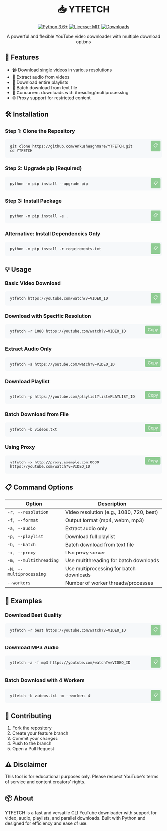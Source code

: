 <div align="center">

# 📥 YTFETCH

[![Python 3.6+](https://img.shields.io/badge/python-3.6+-blue.svg)](https://www.python.org/downloads/)
[![License: MIT](https://img.shields.io/badge/License-MIT-yellow.svg)](https://opensource.org/licenses/MIT)
[![Downloads](https://img.shields.io/badge/downloads-1k%2Fmonth-brightgreen.svg)](https://github.com/yourusername/YTFETCH)

A powerful and flexible YouTube video downloader with multiple download options

</div>

## 🚀 Features

- 📹 Download single videos in various resolutions
- 🎵 Extract audio from videos
- 📑 Download entire playlists
- 📝 Batch download from text file
- 🔄 Concurrent downloads with threading/multiprocessing
- 🌐 Proxy support for restricted content

## 🛠️ Installation

### Step 1: Clone the Repository
<div class="code-block">
<pre><code class="language-bash">git clone https://github.com/AnkushWaghmare/YTFETCH.git
cd YTFETCH</code></pre>
<button class="copy-button" onclick="copyCode(this)">📋</button>
</div>

### Step 2: Upgrade pip (Required)
<div class="code-block">
<pre><code class="language-bash">python -m pip install --upgrade pip</code></pre>
<button class="copy-button" onclick="copyCode(this)">📋</button>
</div>

### Step 3: Install Package
<div class="code-block">
<pre><code class="language-bash">python -m pip install -e .</code></pre>
<button class="copy-button" onclick="copyCode(this)">📋</button>
</div>

### Alternative: Install Dependencies Only
<div class="code-block">
<pre><code class="language-bash">python -m pip install -r requirements.txt</code></pre>
<button class="copy-button" onclick="copyCode(this)">📋</button>
</div>

## 💡 Usage

### Basic Video Download
<div class="code-block">
<pre><code class="language-bash">ytfetch https://youtube.com/watch?v=VIDEO_ID</code></pre>
<button class="copy-button" onclick="copyCode(this)">📋</button>
</div>

### Download with Specific Resolution
<div class="code-block">
<pre><code class="language-bash">ytfetch -r 1080 https://youtube.com/watch?v=VIDEO_ID</code></pre>
<button class="copy-button" onclick="copyCode(this)">Copy</button>
</div>

### Extract Audio Only
<div class="code-block">
<pre><code class="language-bash">ytfetch -a https://youtube.com/watch?v=VIDEO_ID</code></pre>
<button class="copy-button" onclick="copyCode(this)">Copy</button>
</div>

### Download Playlist
<div class="code-block">
<pre><code class="language-bash">ytfetch -p https://youtube.com/playlist?list=PLAYLIST_ID</code></pre>
<button class="copy-button" onclick="copyCode(this)">Copy</button>
</div>

### Batch Download from File
<div class="code-block">
<pre><code class="language-bash">ytfetch -b videos.txt</code></pre>
<button class="copy-button" onclick="copyCode(this)">Copy</button>
</div>

### Using Proxy
<div class="code-block">
<pre><code class="language-bash">ytfetch -x http://proxy.example.com:8080 https://youtube.com/watch?v=VIDEO_ID</code></pre>
<button class="copy-button" onclick="copyCode(this)">Copy</button>
</div>

## 📋 Command Options

| Option | Description |
|--------|-------------|
| `-r, --resolution` | Video resolution (e.g., 1080, 720, best) |
| `-f, --format` | Output format (mp4, webm, mp3) |
| `-a, --audio` | Extract audio only |
| `-p, --playlist` | Download full playlist |
| `-b, --batch` | Batch download from text file |
| `-x, --proxy` | Use proxy server |
| `-m, --multithreading` | Use multithreading for batch downloads |
| `-M, --multiprocessing` | Use multiprocessing for batch downloads |
| `--workers` | Number of worker threads/processes |

## 🎯 Examples

### Download Best Quality
<div class="code-block">
<pre><code class="language-bash">ytfetch -r best https://youtube.com/watch?v=VIDEO_ID</code></pre>
<button class="copy-button" onclick="copyCode(this)">📋</button>
</div>

### Download MP3 Audio
<div class="code-block">
<pre><code class="language-bash">ytfetch -a -f mp3 https://youtube.com/watch?v=VIDEO_ID</code></pre>
<button class="copy-button" onclick="copyCode(this)">📋</button>
</div>

### Batch Download with 4 Workers
<div class="code-block">
<pre><code class="language-bash">ytfetch -b videos.txt -m --workers 4</code></pre>
<button class="copy-button" onclick="copyCode(this)">📋</button>
</div>

## 🤝 Contributing

1. Fork the repository
2. Create your feature branch
3. Commit your changes
4. Push to the branch
5. Open a Pull Request

## ⚠️ Disclaimer

This tool is for educational purposes only. Please respect YouTube's terms of service and content creators' rights.

## 📦 About

YTFETCH is a fast and versatile CLI YouTube downloader with support for video, audio, playlists, and parallel downloads. Built with Python and designed for efficiency and ease of use.

<!------------------
    Styles Section
------------------->
<style type="text/css">
/* Hide this section in rendered markdown */
.code-block {
    position: relative;
    margin: 10px 0;
}

.copy-button {
    position: absolute;
    top: 5px;
    right: 5px;
    padding: 5px 8px;
    background-color: #4CAF50;
    color: white;
    border: none;
    border-radius: 3px;
    cursor: pointer;
    opacity: 0.6;
    transition: opacity 0.2s;
    font-size: 14px;
}

.copy-button:hover {
    opacity: 1;
}

.copy-button.copied {
    background-color: #45a049;
}

pre {
    background-color: #f6f8fa;
    padding: 16px;
    border-radius: 6px;
    overflow: auto;
}

.contribution-steps {
    padding-left: 20px;
}
</style>

<!------------------
    Scripts Section
------------------->
<script type="text/javascript">
/* Hide this section in rendered markdown */
function copyCode(button) {
    const pre = button.parentElement.querySelector('pre');
    const code = pre.textContent;
    navigator.clipboard.writeText(code);
    
    button.textContent = '✓';
    button.classList.add('copied');
    setTimeout(() => {
        button.textContent = '📋';
        button.classList.remove('copied');
    }, 2000);
}
</script>

